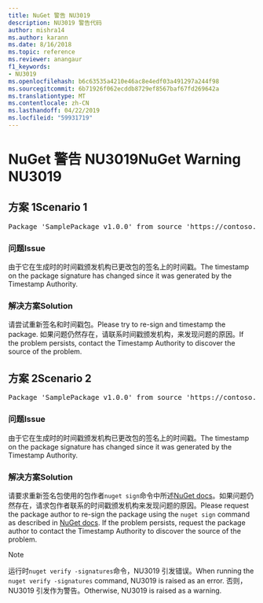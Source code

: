 ```yaml
---
title: NuGet 警告 NU3019
description: NU3019 警告代码
author: mishra14
ms.author: karann
ms.date: 8/16/2018
ms.topic: reference
ms.reviewer: anangaur
f1_keywords:
- NU3019
ms.openlocfilehash: b6c63535a4210e46ac8e4edf03a491297a244f98
ms.sourcegitcommit: 6b71926f062ecddb8729ef8567baf67fd269642a
ms.translationtype: MT
ms.contentlocale: zh-CN
ms.lasthandoff: 04/22/2019
ms.locfileid: "59931719"
---
```

# <a name="nuget-warning-nu3019"></a><span data-ttu-id="eb9a4-103">NuGet 警告 NU3019</span><span class="sxs-lookup"><span data-stu-id="eb9a4-103">NuGet Warning NU3019</span></span>

## <a name="scenario-1"></a><span data-ttu-id="eb9a4-104">方案 1</span><span class="sxs-lookup"><span data-stu-id="eb9a4-104">Scenario 1</span></span>

<pre>Package 'SamplePackage v1.0.0' from source 'https://contoso.com/index.json': The timestamp integrity check failed.</pre>

### <a name="issue"></a><span data-ttu-id="eb9a4-105">问题</span><span class="sxs-lookup"><span data-stu-id="eb9a4-105">Issue</span></span>

<span data-ttu-id="eb9a4-106">由于它在生成时的时间戳颁发机构已更改包的签名上的时间戳。</span><span class="sxs-lookup"><span data-stu-id="eb9a4-106">The timestamp on the package signature has changed since it was generated by the Timestamp Authority.</span></span>


### <a name="solution"></a><span data-ttu-id="eb9a4-107">解决方案</span><span class="sxs-lookup"><span data-stu-id="eb9a4-107">Solution</span></span>

<span data-ttu-id="eb9a4-108">请尝试重新签名和时间戳包。</span><span class="sxs-lookup"><span data-stu-id="eb9a4-108">Please try to re-sign and timestamp the package.</span></span> <span data-ttu-id="eb9a4-109">如果问题仍然存在，请联系时间戳颁发机构，来发现问题的原因。</span><span class="sxs-lookup"><span data-stu-id="eb9a4-109">If the problem persists, contact the Timestamp Authority to discover the source of the problem.</span></span>



## <a name="scenario-2"></a><span data-ttu-id="eb9a4-110">方案 2</span><span class="sxs-lookup"><span data-stu-id="eb9a4-110">Scenario 2</span></span>

<pre>Package 'SamplePackage v1.0.0' from source 'https://contoso.com/index.json': The primary signature's timestamp integrity check failed.</pre>

### <a name="issue"></a><span data-ttu-id="eb9a4-111">问题</span><span class="sxs-lookup"><span data-stu-id="eb9a4-111">Issue</span></span>

<span data-ttu-id="eb9a4-112">由于它在生成时的时间戳颁发机构已更改包的签名上的时间戳。</span><span class="sxs-lookup"><span data-stu-id="eb9a4-112">The timestamp on the package signature has changed since it was generated by the Timestamp Authority.</span></span>


### <a name="solution"></a><span data-ttu-id="eb9a4-113">解决方案</span><span class="sxs-lookup"><span data-stu-id="eb9a4-113">Solution</span></span>

<span data-ttu-id="eb9a4-114">请要求重新签名包使用的包作者`nuget sign`命令中所述[NuGet docs](https://docs.microsoft.com/en-us/nuget/create-packages/sign-a-package)。如果问题仍然存在，请求包作者联系的时间戳颁发机构来发现问题的原因。</span><span class="sxs-lookup"><span data-stu-id="eb9a4-114">Please request the package author to re-sign the package using the `nuget sign` command as described in [NuGet docs](https://docs.microsoft.com/en-us/nuget/create-packages/sign-a-package). If the problem persists, request the package author to contact the Timestamp Authority to discover the source of the problem.</span></span>


> [!Note]
> <span data-ttu-id="eb9a4-115">运行时`nuget verify -signatures`命令，NU3019 引发错误。</span><span class="sxs-lookup"><span data-stu-id="eb9a4-115">When running the `nuget verify -signatures` command, NU3019 is raised as an error.</span></span> <span data-ttu-id="eb9a4-116">否则，NU3019 引发作为警告。</span><span class="sxs-lookup"><span data-stu-id="eb9a4-116">Otherwise, NU3019 is raised as a warning.</span></span>
